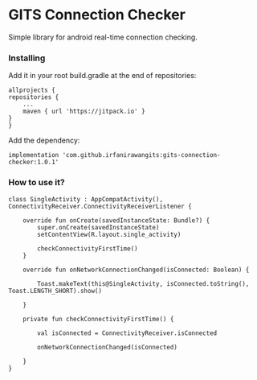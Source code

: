# GITS Connection Checker

Simple library for android real-time connection checking.

### Installing

Add it in your root build.gradle at the end of repositories:  

```
allprojects {
repositories {
	...
	maven { url 'https://jitpack.io' }
}
}
```

Add the dependency:

```
implementation 'com.github.irfanirawangits:gits-connection-checker:1.0.1'
```

### How to use it?

```
class SingleActivity : AppCompatActivity(), ConnectivityReceiver.ConnectivityReceiverListener {

    override fun onCreate(savedInstanceState: Bundle?) {
        super.onCreate(savedInstanceState)
        setContentView(R.layout.single_activity)

        checkConnectivityFirstTime()
    }

    override fun onNetworkConnectionChanged(isConnected: Boolean) {

        Toast.makeText(this@SingleActivity, isConnected.toString(), Toast.LENGTH_SHORT).show()

    }

    private fun checkConnectivityFirstTime() {

        val isConnected = ConnectivityReceiver.isConnected

        onNetworkConnectionChanged(isConnected)

    }
}
```